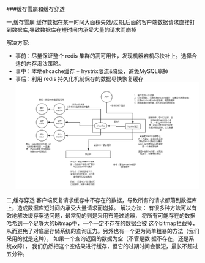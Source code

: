 ###缓存雪崩和缓存穿透

一,缓存雪崩
缓存数据在某一时间大面积失效/过期,后面的客户端数据请求直接打到数据库,导致数据库在短时间内承受大量的请求而崩掉

解决方案:
- 事前：尽量保证整个 redis 集群的高可用性，发现机器宕机尽快补上。选择合适的内存淘汰策略。
- 事中：本地ehcache缓存 + hystrix限流&降级，避免MySQL崩掉
- 事后：利用 redis 持久化机制保存的数据尽快恢复缓存
![](../img/redis-缓存雪崩.png)

二,缓存穿透
客户端反复请求缓存中不存在的数据，导致所有的请求都落到数据库上，造成数据库短时间内承受大量请求而崩掉。
解决办法： 有很多种方法可以有效地解决缓存穿透问题，最常见的则是采用布隆过滤器，
将所有可能存在的数据哈希到一个足够大的bitmap中，一个一定不存在的数据会被 这个bitmap拦截掉，
从而避免了对底层存储系统的查询压力。另外也有一个更为简单粗暴的方法（我们采用的就是这种），
如果一个查询返回的数据为空（不管是数 据不存在，还是系统故障），
我们仍然把这个空结果进行缓存，但它的过期时间会很短，最长不超过五分钟。